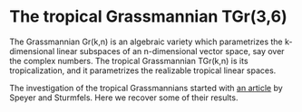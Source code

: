 # The tropical Grassmannian TGr(3,6)

The Grassmannian Gr(k,n) is an algebraic variety which parametrizes the k-dimensional linear subspaces of an n-dimensional vector space, say over the complex numbers.
The tropical Grassmannian TGr(k,n) is its tropicalization, and it parametrizes the realizable tropical linear spaces.

The investigation of the tropical Grassmannians started with [an article](https://www.degruyter.com/document/doi/10.1515/advg.2004.023/pdf) by Speyer and Sturmfels.
Here we recover some of their results.
